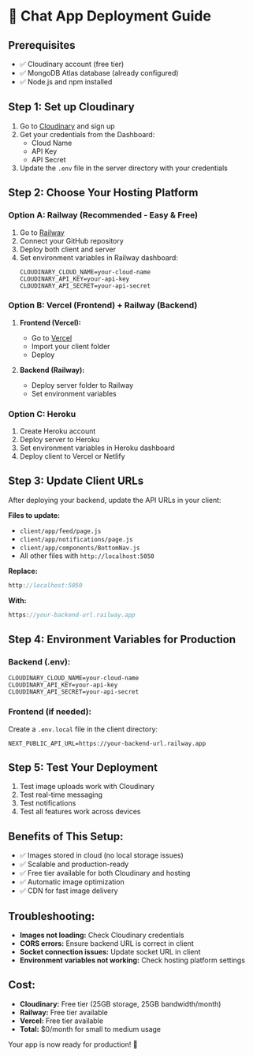 # 🚀 Chat App Deployment Guide

## Prerequisites
- ✅ Cloudinary account (free tier)
- ✅ MongoDB Atlas database (already configured)
- ✅ Node.js and npm installed

## Step 1: Set up Cloudinary
1. Go to [Cloudinary](https://cloudinary.com/) and sign up
2. Get your credentials from the Dashboard:
   - Cloud Name
   - API Key  
   - API Secret
3. Update the `.env` file in the server directory with your credentials

## Step 2: Choose Your Hosting Platform

### Option A: Railway (Recommended - Easy & Free)
1. Go to [Railway](https://railway.app/)
2. Connect your GitHub repository
3. Deploy both client and server
4. Set environment variables in Railway dashboard:
   ```
   CLOUDINARY_CLOUD_NAME=your-cloud-name
   CLOUDINARY_API_KEY=your-api-key
   CLOUDINARY_API_SECRET=your-api-secret
   ```

### Option B: Vercel (Frontend) + Railway (Backend)
1. **Frontend (Vercel):**
   - Go to [Vercel](https://vercel.com/)
   - Import your client folder
   - Deploy

2. **Backend (Railway):**
   - Deploy server folder to Railway
   - Set environment variables

### Option C: Heroku
1. Create Heroku account
2. Deploy server to Heroku
3. Set environment variables in Heroku dashboard
4. Deploy client to Vercel or Netlify

## Step 3: Update Client URLs
After deploying your backend, update the API URLs in your client:

**Files to update:**
- `client/app/feed/page.js`
- `client/app/notifications/page.js`
- `client/app/components/BottomNav.js`
- All other files with `http://localhost:5050`

**Replace:**
```javascript
http://localhost:5050
```
**With:**
```javascript
https://your-backend-url.railway.app
```

## Step 4: Environment Variables for Production

### Backend (.env):
```
CLOUDINARY_CLOUD_NAME=your-cloud-name
CLOUDINARY_API_KEY=your-api-key
CLOUDINARY_API_SECRET=your-api-secret
```

### Frontend (if needed):
Create a `.env.local` file in the client directory:
```
NEXT_PUBLIC_API_URL=https://your-backend-url.railway.app
```

## Step 5: Test Your Deployment
1. Test image uploads work with Cloudinary
2. Test real-time messaging
3. Test notifications
4. Test all features work across devices

## Benefits of This Setup:
- ✅ Images stored in cloud (no local storage issues)
- ✅ Scalable and production-ready
- ✅ Free tier available for both Cloudinary and hosting
- ✅ Automatic image optimization
- ✅ CDN for fast image delivery

## Troubleshooting:
- **Images not loading:** Check Cloudinary credentials
- **CORS errors:** Ensure backend URL is correct in client
- **Socket connection issues:** Update socket URL in client
- **Environment variables not working:** Check hosting platform settings

## Cost:
- **Cloudinary:** Free tier (25GB storage, 25GB bandwidth/month)
- **Railway:** Free tier available
- **Vercel:** Free tier available
- **Total:** $0/month for small to medium usage

Your app is now ready for production! 🎉 